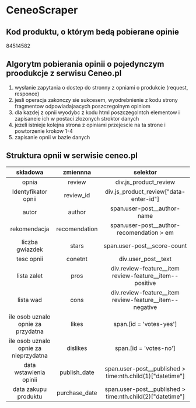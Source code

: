 # CeneoScraper

## Kod produktu, o którym bedą pobierane  opinie 
84514582

## Algorytm pobierania opinii o pojedynczym proodukcje z serwisu Ceneo.pl 

1. wysłanie zapytania o dostep do stronny z opniami o produkcie (request, responce)
2. jesli operacja zakonczy sie sukcesem, wyodrebnienie z kodu strony fragmentow odpowiadajaacych poszczegolnym opiniom 
3. dla kazdej z opnii wyodybc z kodu html  poszczegolntch elementow i zapisaneie ich w postaci zlozonych stroktor danych 
4. jezeli istnieje kolejna strona z opiniami przejescie na ta strone i powtorzenie krokow 1-4
5. zapisanie opnii w bazie danych 


## Struktura opnii w serwisie  ceneo.pl 
|składowa                              |zmiennna     |selektor                                                   |
|:------------------------------------:|:-----------:|:---------------------------------------------------------:|
|opnia                                 |review       | div.js_product_review                                     |
|Identyfikator opnii                   |review_id    | div.js_product_review["data-enter-id"]                    |
|autor                                 |author       | span.user-post__author-name                               |
|rekomendacja                          |recomendation| span.user-post__author-recomendation > em                 |
|liczba gwiazdek                       |stars        | span.user-post__score-count                               |
|tesc opnii                            |conetnt      | div.user_post__text                                       |
|lista zalet                           |pros         | div.review-feature__item review-feature__item--positive   |
|lista wad                             |cons         | div.review-feature__item review-feature__item--negative   |
|ile osob uznalo opnie za przydatna    |likes        | span.[id =  'votes-yes']                                  |
|ile osob uznalo opnie za nieprzydatna |dislikes     | span.[id =  'votes-no']                                   |
|data wstawienia opinii                |publish_date | span.user-post__published > time:nth.child(1)["datetime"] |
|data zakupu produktu                  |purchase_date| span.user-post__published > time:nth.child(2)["datetime"] |